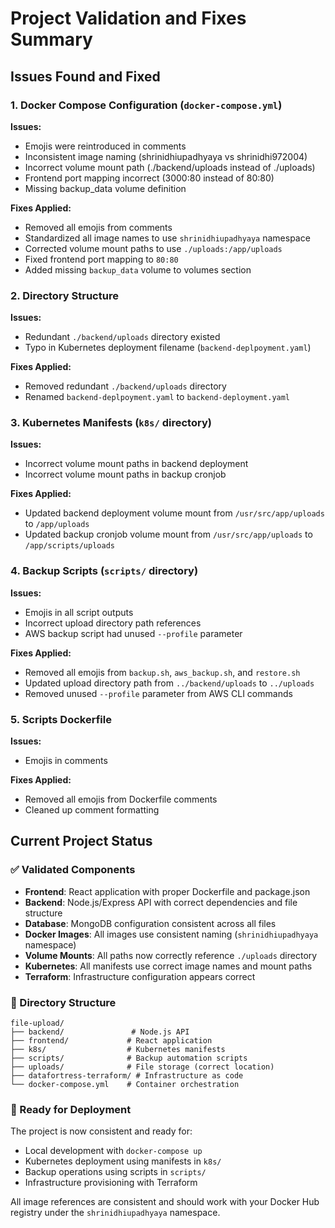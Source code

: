 # Project Validation and Fixes Summary

## Issues Found and Fixed

### 1. Docker Compose Configuration (`docker-compose.yml`)
**Issues:**
- Emojis were reintroduced in comments
- Inconsistent image naming (shrinidhiupadhyaya vs shrinidhi972004)
- Incorrect volume mount path (./backend/uploads instead of ./uploads)
- Frontend port mapping incorrect (3000:80 instead of 80:80)
- Missing backup_data volume definition

**Fixes Applied:**
- Removed all emojis from comments
- Standardized all image names to use `shrinidhiupadhyaya` namespace
- Corrected volume mount paths to use `./uploads:/app/uploads`
- Fixed frontend port mapping to `80:80`
- Added missing `backup_data` volume to volumes section

### 2. Directory Structure
**Issues:**
- Redundant `./backend/uploads` directory existed
- Typo in Kubernetes deployment filename (`backend-deplpoyment.yaml`)

**Fixes Applied:**
- Removed redundant `./backend/uploads` directory
- Renamed `backend-deplpoyment.yaml` to `backend-deployment.yaml`

### 3. Kubernetes Manifests (`k8s/` directory)
**Issues:**
- Incorrect volume mount paths in backend deployment
- Incorrect volume mount paths in backup cronjob

**Fixes Applied:**
- Updated backend deployment volume mount from `/usr/src/app/uploads` to `/app/uploads`
- Updated backup cronjob volume mount from `/usr/src/app/uploads` to `/app/scripts/uploads`

### 4. Backup Scripts (`scripts/` directory)
**Issues:**
- Emojis in all script outputs
- Incorrect upload directory path references
- AWS backup script had unused `--profile` parameter

**Fixes Applied:**
- Removed all emojis from `backup.sh`, `aws_backup.sh`, and `restore.sh`
- Updated upload directory path from `../backend/uploads` to `../uploads`
- Removed unused `--profile` parameter from AWS CLI commands

### 5. Scripts Dockerfile
**Issues:**
- Emojis in comments

**Fixes Applied:**
- Removed all emojis from Dockerfile comments
- Cleaned up comment formatting

## Current Project Status

### ✅ Validated Components
- **Frontend**: React application with proper Dockerfile and package.json
- **Backend**: Node.js/Express API with correct dependencies and file structure
- **Database**: MongoDB configuration consistent across all files
- **Docker Images**: All images use consistent naming (`shrinidhiupadhyaya` namespace)
- **Volume Mounts**: All paths now correctly reference `./uploads` directory
- **Kubernetes**: All manifests use correct image names and mount paths
- **Terraform**: Infrastructure configuration appears correct

### 📁 Directory Structure
```
file-upload/
├── backend/               # Node.js API
├── frontend/             # React application
├── k8s/                  # Kubernetes manifests
├── scripts/              # Backup automation scripts
├── uploads/              # File storage (correct location)
├── datafortress-terraform/ # Infrastructure as code
└── docker-compose.yml    # Container orchestration
```

### 🚀 Ready for Deployment
The project is now consistent and ready for:
- Local development with `docker-compose up`
- Kubernetes deployment using manifests in `k8s/`
- Backup operations using scripts in `scripts/`
- Infrastructure provisioning with Terraform

All image references are consistent and should work with your Docker Hub registry under the `shrinidhiupadhyaya` namespace.
